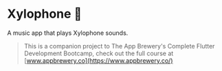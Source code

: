 # Xylophone 🎹

A music app that plays Xylophone sounds.

>This is a companion project to The App Brewery's Complete Flutter Development Bootcamp, check out the full course at [www.appbrewery.co](https://www.appbrewery.co/)
